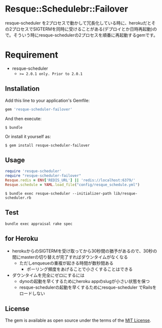 # Resque::Schedulebr::Failover
resque-scheduler を2プロセスで動かして冗長化している時に、herokuだとその2プロセスでSIGTERMを同時に受けることがある(デプロイとか日時再起動)ので。そういう時にresque-schedulerの2プロセスを順番に再起動するgemです。

# Requirement
* resque-scheduler
  * `>= 2.0.1 only. Prior to 2.0.1`

## Installation

Add this line to your application's Gemfile:

```ruby
gem 'resque-scheduler-failover'
```

And then execute:

    $ bundle

Or install it yourself as:

    $ gem install resque-scheduler-failover

## Usage
```lib/resque-scheduler.rb
require 'resque-scheduler'
require "resque-scheduler-failover"
Resque.redis = ENV['REDIS_URL'] || 'redis://localhost:6379/'
Resque.schedule = YAML.load_file("config/resque_schedule.yml")
```

    $ bundle exec resque-scheduler --initializer-path lib/resque-scheduler.rb

## Test
```
bundle exec appraisal rake spec
```

## for Heroku
* herokuからのSIGTERMを受け取ってから30秒間の猶予があるので、30秒の間にmasterの切り替えが完了すればダウンタイムがなくなる
  * ただしenqueueの重複が起きる時間が数秒間ある
    * ポーリング頻度をあげることで小さくすることはできる
* ダウンタイムを完全にゼロにするには
  * dynoの起動を早くするためにheroku appのslugが小さい状態を保つ
  * resque-schedulerの起動を早くするためにresque-scheduler でRailsをロードしない

## License

The gem is available as open source under the terms of the [MIT License](https://opensource.org/licenses/MIT).
